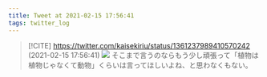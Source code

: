 ```yaml
---
title: Tweet at 2021-02-15 17:56:41
tags: twitter_log
---
```


> [!CITE] https://twitter.com/kaisekiriu/status/1361237989410570242 (2021-02-15 17:56:41)
> ![](https://twitter.com/kaisekiriu/status/1361237989410570242)
> そこまで言うのならもう少し頑張って「植物は植物じゃなくて動物」くらいは言ってほしいよね、と思わなくもない。
